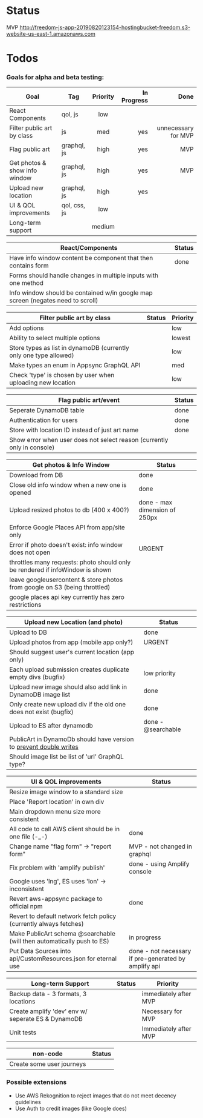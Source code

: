 # Status
MVP
http://freedom-js-app-20190820123154-hostingbucket-freedom.s3-website-us-east-1.amazonaws.com

# Todos

### Goals for alpha and beta testing:
| Goal                          | Tag          | Priority | In Progress |                Done |
| ----------------------------- | ------------ | :------: | ----------: | ------------------: |
| React Components              | qol, js      |   low    |             |                     |
| Filter public art by class    | js           |   med    |         yes | unnecessary for MVP |
| Flag public art               | graphql, js  |   high   |         yes |                 MVP |
| Get photos & show info window | graphql, js  |   high   |         yes |                 MVP |
| Upload new location           | graphql, js  |   high   |         yes |                     |
| UI & QOL improvements         | qol, css, js |   low    |             |                     |
| Long-term support             |              |  medium  |             |                     |

| React/Components                                                                | Status |
| ------------------------------------------------------------------------------- | ------ |
| Have info window content be component that then contains form                   | done   |
| Forms should handle changes in multiple inputs with one method                  |        |
| Info window should be contained w/in google map screen (negates need to scroll) |        |

| Filter public art by class                                        | Status | Priority |
| ----------------------------------------------------------------- | ------ | -------- |
| Add options                                                       |        | low      |
| Ability to select multiple options                                |        | lowest   |
| Store types as list in dynamoDB (currently only one type allowed) |        | low      |
| Make types an enum in Appsync GraphQL API                         |        | med      |
| Check 'type' is chosen by user when uploading new location        |        | low      |

| Flag public art/event                                                   | Status |
| ----------------------------------------------------------------------- | ------ |
| Seperate DynamoDB table                                                 | done   |
| Authentication for users                                                | done   |
| Store with location ID instead of just art name                         | done   |
| Show error when user does not select reason (currently only in console) |        |

| Get photos & Info Window                                                      | Status                        |
| ----------------------------------------------------------------------------- | ----------------------------- |
| Download from DB                                                              | done                          |
| Close old info window when a new one is opened                                | done                          |
| Upload resized photos to db (400 x 400?)                                      | done - max dimension of 250px |
| Enforce Google Places API from app/site only                                  |                               |
| Error if photo doesn't exist: info window does not open                       | URGENT                        |
| throttles many requests: photo should only be rendered if infoWindow is shown |                               |
| leave googleusercontent & store photos from google on S3 (being throttled)    |                               |
| google places api key currently has zero restrictions                         |                               |

| Upload new Location (and photo)                                         | Status             |
| ----------------------------------------------------------------------- | ------------------ |
| Upload to DB                                                            | done               |
| Upload photos from app (mobile app only?)                               | URGENT             |
| Should suggest user's current location (app only)                       |                    |
| Each upload submission creates duplicate empty divs (bugfix)            | low priority       |
| Upload new image should also add link in DynamoDB image list            | done               |
| Only create new upload div if the old one does not exist (bugfix)       | done               |
| Upload to ES after dynamodb                                             | done - @searchable |
| PublicArt in DynamoDb should have version to [prevent double writes][0] |                    |
| Should image list be list of 'url' GraphQL type?                        |                    |


| UI & QOL improvements                                                  | Status                                               |
| ---------------------------------------------------------------------- | ---------------------------------------------------- |
| Resize image window to a standard size                                 |                                                      |
| Place 'Report location' in own div                                     |                                                      |
| Main dropdown menu size more consistent                                |                                                      |
| All code to call AWS client should be in one file (-_-)                | done                                                 |
| Change name "flag form" -> "report form"                               | MVP - not changed in graphql                         |
| Fix problem with 'amplify publish'                                     | done - using Amplify console                         |
| Google uses 'lng', ES uses 'lon' -> inconsistent                       |                                                      |
| Revert aws-appsync package to official npm                             | done                                                 |
| Revert to default network fetch policy (currently always fetches)      |                                                      |
| Make PublicArt schema @searchable (will then automatically push to ES) | in progress                                          |
| Put Data Sources into api/CustomResources.json for eternal use         | done - not necessary if pre-generated by amplify api |

| Long-term Support                                  | Status | Priority              |
| -------------------------------------------------- | ------ | --------------------- |
| Backup data - 3 formats, 3 locations               |        | immediately after MVP |
| Create amplify 'dev' env w/ seperate ES & DynamoDB |        | Necessary for MVP     |
| Unit tests                                         |        | Immediately after MVP |

| non-code                  | Status |
| ------------------------- | ------ |
| Create some user journeys |        |

[0]: https://docs.aws.amazon.com/appsync/latest/devguide/tutorial-dynamodb-resolvers.html#modifying-the-updatepost-resolver-dynamodb-updateitem

### Possible extensions
- Use AWS Rekognition to reject images that do not meet decency guidelines
- Use Auth to credit images (like Google does)